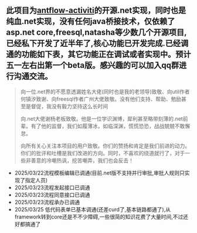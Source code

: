 ﻿## 此项目为[antflow-activiti](https://gitee.com/tylerzhou/Antflow)的开源.net实现，同时也是纯血.net实现，没有任何java桥接技术，仅依赖了asp.net core,freesql,natasha等少数几个开源项目,已经私下开发了近半年了,核心功能已开发完成.已经调通的功能如下表，其它功能正在调试或者实现中。预计五一左右出第一个beta版。感兴趣的可以加入qq群进行沟通交流。

> 向一位.net界的不愿意透漏姓名大佬(同时也是我的老领导)致敬、向util作者何镇汐致谢、向freesql作者广州大佬致敬。没有他们支持、帮助、勉励甚至是督促，我没有毅力坚持这么长时间
>
> 向.net大佬谢杨老板致敬。他是一位学识渊博，犀利甚至略带刻薄的.net前辈。有了他的监督，我们如履薄冰，如临深渊，慌慌恐恐，战战兢兢不敢懈怠。
>
> 向所有关心关注本项目的用户致敬。你们的赞扬和肯定是我们前进的动力。你们的批评和吐槽是我们改进的方向。同时，不喜欢的绕道就行了，对于一些非善意的冷嘲热讽，挖苦嘲弄，我们也会反击！

+ 2025/03/22流程模板编辑已调通(目前.net版不支持并行审批,审批人规则只实现了指定人员)
+ 2025/03/23流程发起接口已调通
+ 2025/03/23流程同意接口已调通
+ 2025/03/23流程承办已调通
+ 2025/03/25 低代码表单已基本调通(还差curd了,基本链路都通了),从framework转到core还是不不少障碍,一些很简的知识花费了大量时间,不过还好都搞通了
